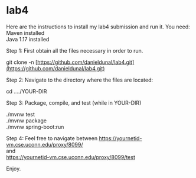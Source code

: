 # lab4

Here are the instructions to install my lab4 submission and run it.
You need:    
Maven installed    
Java 1.17 installed

Step 1: First obtain all the files necessary in order to run.

git clone -n [https://github.com/danieldunal/lab4.git](https://github.com/danieldunal/lab4.git)

Step 2: Navigate to the directory where the files are located:

cd ..../YOUR-DIR

Step 3: Package, compile, and test
(while in YOUR-DIR)

./mvnw test    
./mvnw package    
./mvnw spring-boot:run    

Step 4: Feel free to navigate between
https://yournetid-vm.cse.uconn.edu/proxy/8099/    
and    
https://yournetid-vm.cse.uconn.edu/proxy/8099/test

Enjoy.
